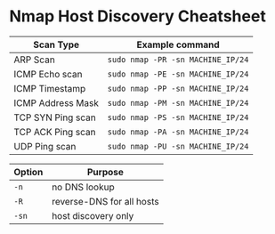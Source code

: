 # Nmap Host Discovery Cheatsheet

|   Scan Type       |          Example command          |
|-------------------|-----------------------------------|
|      ARP Scan     | `sudo nmap -PR -sn MACHINE_IP/24` |
|   ICMP Echo scan  | `sudo nmap -PE -sn MACHINE_IP/24` |
|   ICMP Timestamp  | `sudo nmap -PP -sn MACHINE_IP/24` |
| ICMP Address Mask | `sudo nmap -PM -sn MACHINE_IP/24` |
| TCP SYN Ping scan | `sudo nmap -PS -sn MACHINE_IP/24` |
| TCP ACK Ping scan | `sudo nmap -PA -sn MACHINE_IP/24` |
|   UDP Ping scan   | `sudo nmap -PU -sn MACHINE_IP/24` |

| Option |          Purpose          |
|--------|---------------------------|
|  `-n`  |       no DNS lookup       |
|  `-R`  | reverse-DNS for all hosts |
|  `-sn` |    host discovery only    |